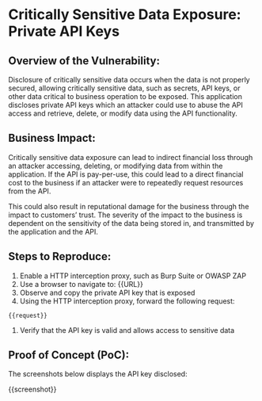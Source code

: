 # Critically Sensitive Data Exposure: Private API Keys

## Overview of the Vulnerability:

Disclosure of critically sensitive data occurs when the data is not properly secured, allowing critically sensitive data, such as secrets, API keys, or other data critical to business operation to be exposed. This application discloses private API keys which an attacker could use to abuse the API access and retrieve, delete, or modify data using the API functionality.

## Business Impact:

Critically sensitive data exposure can lead to indirect financial loss through an attacker accessing, deleting, or modifying data from within the application. If the API is pay-per-use, this could lead to a direct financial cost to the business if an attacker were to repeatedly request resources from the API.

This could also result in reputational damage for the business through the impact to customers’ trust. The severity of the impact to the business is dependent on the sensitivity of the data being stored in, and transmitted by the application and the API.

## Steps to Reproduce:

1. Enable a HTTP interception proxy, such as Burp Suite or OWASP ZAP
1. Use a browser to navigate to: {{URL}}
1. Observe and copy the private API key that is exposed
1. Using the HTTP interception proxy, forward the following request:

```HTTP
{{request}}
```

1. Verify that the API key is valid and allows access to sensitive data

## Proof of Concept (PoC):

The screenshots below displays the API key disclosed:

{{screenshot}}
